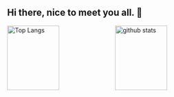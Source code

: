 ## Hi there, nice to meet you all. 👋

<p align="left"> 
  <img alt="Top Langs" height="150px" width="49%" src="https://github-readme-stats.vercel.app/api/top-langs/?username=DogoShota&layout=compact&show_icons=true&theme=onedark" />
  <img alt="github stats" height="150px" width="49%" src="https://github-readme-stats.vercel.app/api?username=DogoShota&theme=onedark&show_icons=ture" />
</p>

<!--
**DogoShota/DogoShota** is a ✨ _special_ ✨ repository because its `README.md` (this file) appears on your GitHub profile.

Here are some ideas to get you started:

- 🔭 I’m currently working on ...
- 🌱 I’m currently learning ...
- 👯 I’m looking to collaborate on ...
- 🤔 I’m looking for help with ...
- 💬 Ask me about ...
- 📫 How to reach me: ...
- 😄 Pronouns: ...
- ⚡ Fun fact: ...
-->
